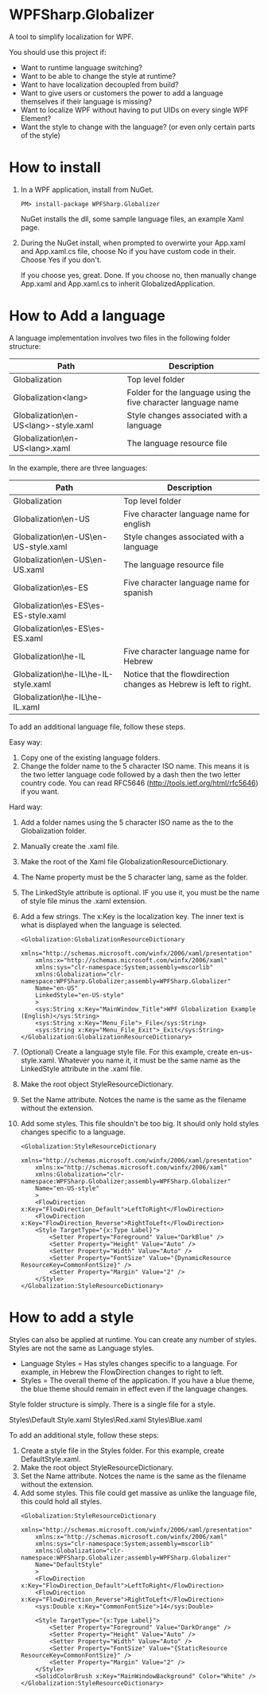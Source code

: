 # WPFSharp.Globalizer

A tool to simplify localization for WPF.

You should use this project if:
* Want to runtime language switching? 
* Want to be able to change the style at runtime?
* Want to have localization decoupled from build?
* Want to give users or customers the power to add a language themselves if their language is missing?
* Want to localize WPF without having to put UIDs on every single WPF Element?
* Want the style to change with the language? (or even only certain parts of the style)

# How to install #

1. In a WPF application, install from NuGet.

    ```
    PM> install-package WPFSharp.Globalizer
    ```

    NuGet installs the dll, some sample language files, an example Xaml page.
    
2. During the NuGet install, when prompted to overwirte your App.xaml and App.xaml.cs file, choose No if you have custom code in their. Choose Yes if you don't.

    If you choose yes, great. Done.
    If you choose no, then manually change App.xaml and App.xaml.cs to inherit GlobalizedApplication.

# How to Add a language #

A language implementation involves two files in the following folder structure:

Path | Description
---- | ----
Globalization | Top level folder
Globalization\<lang> | Folder for the language using the five character language name
Globalization\en-US\<lang>-style.xaml | Style changes associated with a language 
Globalization\en-US\<lang>.xaml | The language resource file

In the example, there are three languages:

Path | Description
---- | ----
Globalization | Top level folder
Globalization\en-US | Five character language name for english
Globalization\en-US\en-US-style.xaml | Style changes associated with a language 
Globalization\en-US\en-US.xaml | The language resource file
Globalization\es-ES | Five character language name for spanish
Globalization\es-ES\es-ES-style.xaml  | 
Globalization\es-ES\es-ES.xaml | 
Globalization\he-IL | Five character language name for Hebrew
Globalization\he-IL\he-IL-style.xaml | Notice that the flowdirection changes as Hebrew is left to right.
Globalization\he-IL\he-IL.xaml  | 

To add an additional language file, follow these steps.

Easy way:
1. Copy one of the existing language folders.
2. Change the folder name to the 5 character ISO name. This means it is the two letter language code followed by a dash then the two letter country code. You can read RFC5646 (http://tools.ietf.org/html/rfc5646) if you want.

Hard way:
1. Add a folder names using the 5 character ISO name as the  to the Globalization folder. 
2. Manually create the <lang>.xaml file.
3. Make the root of the Xaml file GlobalizationResourceDictionary.
4. The Name property must be the 5 character lang, same as the folder.
5. The LinkedStyle attribute is optional. IF you use it, you must be the name of style file minus the .xaml extension.
6. Add a few strings. The x:Key is the localization key. The inner text is what is displayed when the language is selected.

    ```
    <Globalization:GlobalizationResourceDictionary 
        xmlns="http://schemas.microsoft.com/winfx/2006/xaml/presentation"
        xmlns:x="http://schemas.microsoft.com/winfx/2006/xaml"
        xmlns:sys="clr-namespace:System;assembly=mscorlib"
        xmlns:Globalization="clr-namespace:WPFSharp.Globalizer;assembly=WPFSharp.Globalizer"
        Name="en-US"
        LinkedStyle="en-US-style"
        >
        <sys:String x:Key="MainWindow_Title">WPF Globalization Example (English)</sys:String>
        <sys:String x:Key="Menu_File">_File</sys:String>
        <sys:String x:Key="Menu_File_Exit">_Exit</sys:String>
    </Globalization:GlobalizationResourceDictionary>
    ```
    
7. (Optional) Create a language style file. For this example, create en-us-style.xaml. Whatever you name it, it must be the same name as the LinkedStyle attribute in the <lang>.xaml file.
8. Make the root object StyleResourceDictionary.
9. Set the Name attribute. Notces the name is the same as the filename without the extension.
10. Add some styles. This file shouldn't be too big. It should only hold styles changes specific to a language.
    ```
    <Globalization:StyleResourceDictionary 
        xmlns="http://schemas.microsoft.com/winfx/2006/xaml/presentation"
        xmlns:x="http://schemas.microsoft.com/winfx/2006/xaml"
        xmlns:Globalization="clr-namespace:WPFSharp.Globalizer;assembly=WPFSharp.Globalizer"
        Name="en-US-style"
        >
        <FlowDirection x:Key="FlowDirection_Default">LeftToRight</FlowDirection>
        <FlowDirection x:Key="FlowDirection_Reverse">RightToLeft</FlowDirection>
        <Style TargetType="{x:Type Label}">
            <Setter Property="Foreground" Value="DarkBlue" />
            <Setter Property="Height" Value="Auto" />
            <Setter Property="Width" Value="Auto" />
            <Setter Property="FontSize" Value="{DynamicResource ResourceKey=CommonFontSize}" />
            <Setter Property="Margin" Value="2" />
        </Style>
    </Globalization:StyleResourceDictionary>
    ```

# How to add a style #

Styles can also be applied at runtime. You can create any number of styles. Styles are not the same as Language styles.

* Language Styles = Has styles changes specific to a language. For example, in Hebrew the FlowDirection changes to right to left.
* Styles = The overall theme of the application. If you have a blue theme, the blue theme should remain in effect even if the language changes.

Style folder structure is simply. There is a single file for a style.

Styles\Default Style.xaml
Styles\Red.xaml
Styles\Blue.xaml

To add an additional style, follow these steps:

1. Create a style file in the Styles folder. For this example, create DefaultStyle.xaml.
2. Make the root object StyleResourceDictionary.
3. Set the Name attribute. Notces the name is the same as the filename without the extension.
4. Add some styles. This file could get massive as unlike the language file, this could hold all styles.
    ```
    <Globalization:StyleResourceDictionary 
        xmlns="http://schemas.microsoft.com/winfx/2006/xaml/presentation"
        xmlns:x="http://schemas.microsoft.com/winfx/2006/xaml"
        xmlns:sys="clr-namespace:System;assembly=mscorlib"
        xmlns:Globalization="clr-namespace:WPFSharp.Globalizer;assembly=WPFSharp.Globalizer" 
        Name="DefaultStyle"
        >
        <FlowDirection x:Key="FlowDirection_Default">LeftToRight</FlowDirection>
        <FlowDirection x:Key="FlowDirection_Reverse">RightToLeft</FlowDirection>
        <sys:Double x:Key="CommonFontSize">14</sys:Double>
    
        <Style TargetType="{x:Type Label}">
            <Setter Property="Foreground" Value="DarkOrange" />
            <Setter Property="Height" Value="Auto" />
            <Setter Property="Width" Value="Auto" />
            <Setter Property="FontSize" Value="{StaticResource ResourceKey=CommonFontSize}" />
            <Setter Property="Margin" Value="2" />
        </Style>
        <SolidColorBrush x:Key="MainWindowBackground" Color="White" />
    </Globalization:StyleResourceDictionary>
    ```

